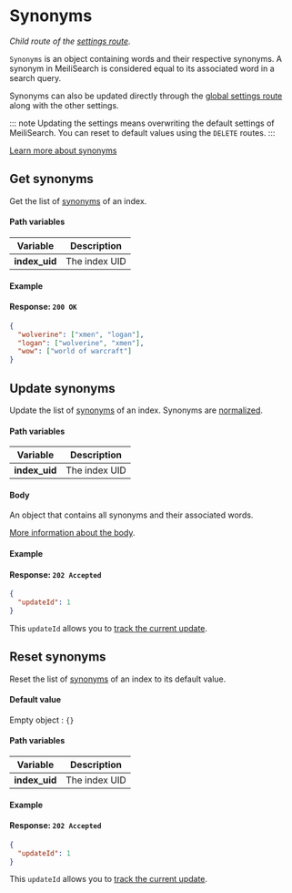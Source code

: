 # Synonyms

_Child route of the [settings route](/reference/api/settings.md)._

`Synonyms` is an object containing words and their respective synonyms. A synonym in MeiliSearch is considered equal to its associated word in a search query.

Synonyms can also be updated directly through the [global settings route](/reference/api/settings.md#update-settings) along with the other settings.

::: note
Updating the settings means overwriting the default settings of MeiliSearch. You can reset to default values using the `DELETE` routes.
:::

[Learn more about synonyms](/reference/features/synonyms.md)

## Get synonyms

<RouteHighlighter method="GET" route="/indexes/:index_uid/settings/synonyms"/>

Get the list of [synonyms](/reference/features/synonyms.md) of an index.

#### Path variables

| Variable      | Description   |
| ------------- | ------------- |
| **index_uid** | The index UID |

#### Example

<CodeSamples id="get_synonyms_1" />

#### Response: `200 OK`

```json
{
  "wolverine": ["xmen", "logan"],
  "logan": ["wolverine", "xmen"],
  "wow": ["world of warcraft"]
}
```

## Update synonyms

<RouteHighlighter method="POST" route="/indexes/:index_uid/settings/synonyms"/>

Update the list of [synonyms](/reference/features/synonyms.md) of an index. Synonyms are [normalized](/reference/features/synonyms.md#normalization).

#### Path variables

| Variable      | Description   |
| ------------- | ------------- |
| **index_uid** | The index UID |

#### Body

An object that contains all synonyms and their associated words.

[More information about the body](/reference/features/settings.md#synonyms).

#### Example

<CodeSamples id="update_synonyms_1" />

#### Response: `202 Accepted`

```json
{
  "updateId": 1
}
```

This `updateId` allows you to [track the current update](/reference/api/updates.md).

## Reset synonyms

<RouteHighlighter method="DELETE" route="/indexes/:index_uid/settings/synonyms"/>

Reset the list of [synonyms](/reference/features/synonyms.md) of an index to its default value.

#### Default value

Empty object : `{}`

#### Path variables

| Variable      | Description   |
| ------------- | ------------- |
| **index_uid** | The index UID |

#### Example

<CodeSamples id="reset_synonyms_1" />

#### Response: `202 Accepted`

```json
{
  "updateId": 1
}
```

This `updateId` allows you to [track the current update](/reference/api/updates.md).
